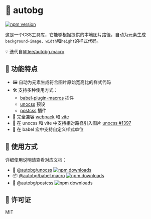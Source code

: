# 🎨 autobg

[![npm version](https://img.shields.io/npm/v/@autobg/unocss.svg?style=flat)](https://www.npmjs.com/package/@autobg/unocss)

这是一个CSS工具库，它能够根据提供的本地图片路径，自动为元素生成`background-image`、`width`和`height`的样式代码。

💡 迭代自[littlee/autobg.macro](https://github.com/littlee/autobg.macro)

## 🚀 功能特点

- 🖼️ 自动为元素生成符合图片原始宽高比的样式代码
- 🛠️ 支持多种使用方式：
  - [babel-plugin-macros](https://github.com/kentcdodds/babel-plugin-macros) 插件
  - [unocss](https://github.com/unocss/unocss) 预设
  - [postcss](https://github.com/postcss/postcss) 插件
- 🔄 完全兼容 [webpack](https://github.com/webpack/webpack) 和 [vite](https://github.com/vitejs/vite)
- 🔗 在 unocss 和 vite 中支持相对路径引入图片 [unocss #1397](https://github.com/unocss/unocss/issues/1397)
- 📏 在 babel 宏中支持自定义样式单位

## 📖 使用方式

详细使用说明请查看对应文档：

- 🎨 [@autobg/unocss](./packages/unocss/README.zh-CN.md) [![npm downloads](https://img.shields.io/npm/dm/@autobg/unocss.svg?style=flat)](https://www.npmjs.com/package/@autobg/unocss)
- 📦 [@autobg/babel.macro](./packages/babel-macro/README.zh-CN.md) [![npm downloads](https://img.shields.io/npm/dm/@autobg/babel.macro.svg?style=flat)](https://www.npmjs.com/package/@autobg/babel.macro)
- 🔧 [@autobg/postcss](./packages/postcss/README.zh-CN.md) [![npm downloads](https://img.shields.io/npm/dm/@autobg/postcss.svg?style=flat)](https://www.npmjs.com/package/@autobg/postcss)

## 📄 许可证

MIT
